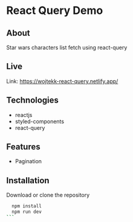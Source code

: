# React Query Demo

## About

Star wars characters list fetch using react-query

## Live

Link: https://wojtekk-react-query.netlify.app/

## Technologies

- reactjs
- styled-components
- react-query

## Features

- Pagination

## Installation

Download or clone the repository

````bash
  npm install
  npm run dev
```
````
